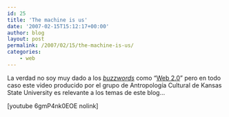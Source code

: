 ```yaml
---
id: 25
title: 'The machine is us'
date: '2007-02-15T15:12:17+00:00'
author: blog
layout: post
permalink: /2007/02/15/the-machine-is-us/
categories:
    - web
---
```


La verdad no soy muy dado a los [*buzzwords*](http://en.wikipedia.org/wiki/Buzzword "significado de ") como “[Web 2.0](http://en.wikipedia.org/wiki/Web_2.0 "significado de ")” pero en todo caso este video producido por el grupo de Antropologí­a Cultural de Kansas State University es relevante a los temas de este blog…

\[youtube 6gmP4nk0EOE nolink\]